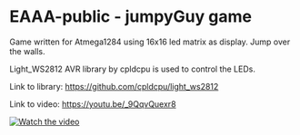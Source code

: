 

# EAAA-public - jumpyGuy game
Game written for Atmega1284 using 16x16 led matrix as display. Jump over the walls.

Light_WS2812 AVR library by cpldcpu is used to control the LEDs.

Link to library: https://github.com/cpldcpu/light_ws2812

Link to video: https://youtu.be/_9QqvQuexr8

[![Watch the video](https://i.ytimg.com/an_webp/_9QqvQuexr8/mqdefault_6s.webp?du=3000&sqp=CKbjqaIG&rs=AOn4CLDLNrMm7Po7JA2Sz2o0mx6iO_cpXQ)](https://www.youtube.com/watch?v=_9QqvQuexr8)
